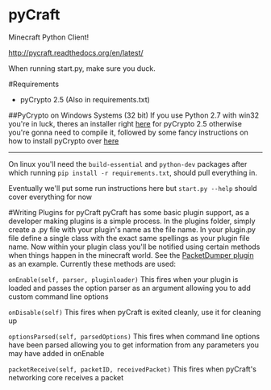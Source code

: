 pyCraft
====

Minecraft Python Client!

http://pycraft.readthedocs.org/en/latest/

When running start.py, make sure you duck.

#Requirements
- pyCrypto 2.5 (Also in requirements.txt)

##PyCrypto on Windows Systems (32 bit)
If you use Python 2.7 with win32 you're in luck, theres an installer right [here](http://www.secker.nl/wp-content/uploads/2012/03/pycrypto-2.5.win32-py2.7.exe) for pyCrypto 2.5
otherwise you're gonna need to compile it, followed by some fancy instructions on how to install pyCrypto over [here](http://www.secker.nl/2012/03/08/building-pycrypto-2-5-using-mingw-and-python-2-7-on-windows-xp/)

----------

On linux you'll need the `build-essential` and `python-dev` packages after which running `pip install -r requirements.txt`, should pull everything in.

Eventually we'll put some run instructions here but `start.py --help` should cover everything for now

#Writing Plugins for pyCraft
pyCraft has some basic plugin support, as a developer making plugins is a simple process. In the plugins folder, simply create a .py file with your plugin's name as the file name.
In your plugin.py file define a single class with the exact same spellings as your plugin file name. Now within your plugin class you'll be notified using certain methods when
things happen in the minecraft world. See the [PacketDumper plugin](https://github.com/ammaraskar/pyCraft/blob/master/plugins/PacketDumper.py) as an example. Currently these methods are
used:

```onEnable(self, parser, pluginloader)``` This fires when your plugin is loaded and passes the option parser as an argument allowing you to add custom command line options

```onDisable(self)``` This fires when pyCraft is exited cleanly, use it for cleaning up

```optionsParsed(self, parsedOptions)``` This fires when command line options have been parsed allowing you to get information from any parameters you may have added in onEnable

```packetReceive(self, packetID, receivedPacket)``` This fires when pyCraft's networking core receives a packet
